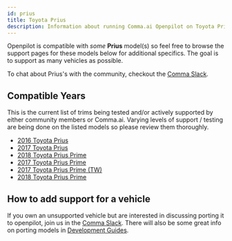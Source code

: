 ```yaml
---
id: prius
title: Toyota Prius
description: Information about running Comma.ai Openpilot on Toyota Prius vehicles.
---
```


Openpilot is compatible with *some* **Prius** model(s) so feel free to browse the support pages for these models below for additional specifics.
The goal is to support as many vehicles as possible.

To chat about Prius's with the community, checkout the  [Comma Slack](https://slack.comma.ai).
## Compatible Years

This is the current list of trims being tested and/or actively supported by either community members or Comma.ai.
Varying levels of support / testing are being done on the listed models so please review them thoroughly.

* [2016 Toyota Prius](/vehicles/toyota/prius/2016-toyota-prius/)
* [2017 Toyota Prius](/vehicles/toyota/prius/2017-toyota-prius/)
* [2018 Toyota Prius Prime](/vehicles/toyota/prius/2018-toyota-prius-prime/)
* [2017 Toyota Prius Prime](/vehicles/toyota/prius/2017-toyota-prius-prime/)
* [2017 Toyota Prius Prime (TW)](/vehicles/toyota/prius/2017-toyota-prius-prime-tw/)
* [2018 Toyota Prius Prime](/vehicles/toyota/prius/2018-toyota-prius-prime/)

## How to add support for a vehicle

If you own an unsupported vehicle but are interested in discussing porting it to openpilot, join us in the [Comma Slack](https://slack.comma.ai).
There will also be some great info on porting models in [Development Guides](../../development/guides/).

